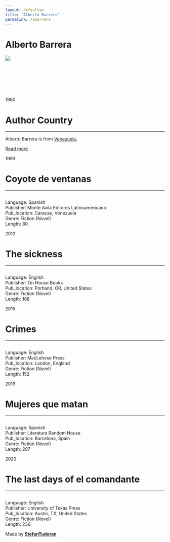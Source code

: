 ```yaml
---
layout: defaultau
title: "Alberto Barrera"
permalink: /abarrera
---
```

<!-- partial:index.partial.html -->
<div class="content">
    <h1>Alberto Barrera</h1>
    <div class="quote">
        <div><img src="https://upload.wikimedia.org/wikipedia/commons/1/17/Alberto_Barrera_Tyszka_2011.jpg" class="logo"></div>
    </div>
    <div class="timeline">
        <div style="padding-bottom:100px;"></div>
        <div class="block">
            <div class="date right"><p class="right"> 1960 </p></div>
            <div class="dot"></div>
            <div class="left first">
            <div class="author_country">
                <h1>Author Country</h1><hr>
          <div class="aclocation">  <p>Alberto Barrera is from <a href="http://localhost:4000/7"> Venezuela.</a></p></div>
              <div class="acreadmore">   <a href="https://en.wikipedia.org/wiki/Alberto_Barrera_Tyszka" target="_blank">Read more</a></div>
            </div>
            </div>
        </div>
        <div class="block">
            <div class="date left"><p class="left">1993</p></div>
            <div class="dot"></div>
            <div class="right">
                <h1>Coyote de ventanas</h1><hr>
                <p><img src=""></p>
                <p>
                Language: Spanish<br/>
                Publisher: Monte Avila Editores Latinoamericana<br/>
                Pub_location: Caracas, Venezuela<br/>
                Genre: Fiction (Novel)<br/>
                Length: 80</p>
            </div>
        </div>
        <div class="block">
            <div class="date right"><p class="right">2012</p></div>
            <div class="dot"></div>
            <div class="left hide">
                <h1>The sickness</h1><hr>
                <p><img src=""></p>
                <p>Language: English<br/>
                Publisher: Tin House Books<br/>
                Pub_location: Portland, OR, United States<br/>
                Genre: Fiction (Novel)<br/>
                Length: 188</p>
            </div>
        </div>
        <div class="block">
            <div class="date left"><p class="left">2015</p></div>
            <div class="dot"></div>
            <div class="right hide">
                <h1>Crimes</h1><hr>
                <p><img src=""></p>
                <p>Language: English<br/>
                Publisher: MacLehose Press<br/>
                Pub_location: London, England<br/>
                Genre: Fiction (Novel)<br/>
                Length: 152</p>
            </div>
        </div>
        <div class="block">
            <div class="date right"><p class="right">2019</p></div>
            <div class="dot"></div>
            <div class="left hide">
                <h1>Mujeres que matan</h1><hr>
                <p><img src=""></p>
                <p>Language: Spanish<br/>
                Publisher: Literatura Random House<br/>
                Pub_location: Barcelona, Spain<br/>
                Genre: Fiction (Novel)<br/>
                Length: 207</p>
            </div>
            <div class="block">
            <div class="date left"><p class="left">2020</p></div>
            <div class="dot"></div>
            <div class="right hide">
                <h1>The last days of el comandante</h1><hr>
                <p><img src=""></p>
                <p>Language: English<br/>
                Publisher: University of Texas Press<br/>
                Pub_location: Austin, TX, United States<br/>
                Genre: Fiction (Novel)<br/>
                Length: 236</p>
            </div>
        </div>
        </div>
        <div id="footer">
        <p id="copyright">Made by&nbsp;<strong><a href="https://www.linkedin.com/in/nicolae-stefan-tudoran-b02291127/" target="_blank">StefanTudoran</a></strong></p>
    </div>
</div>
<!-- partial -->
  <script src='https://cdnjs.cloudflare.com/ajax/libs/jquery/3.1.1/jquery.min.js'></script><script  src="assets/js/authorscript.js"></script>
